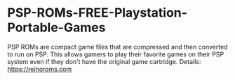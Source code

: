 # PSP-ROMs-FREE-Playstation-Portable-Games
PSP ROMs are compact game files that are compressed and then converted to run on PSP. This allows gamers to play their favorite games on their PSP system even if they don't have the original game cartridge.
Details: https://reinoroms.com
